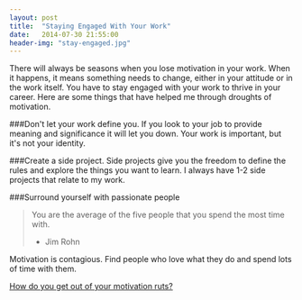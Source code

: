```yaml
---
layout: post
title:  "Staying Engaged With Your Work"
date:   2014-07-30 21:55:00
header-img: "stay-engaged.jpg"
---
```


There will always be seasons when you lose motivation in your work.
When it happens, it means something needs to change, either in your attitude or in the work itself.
You have to stay engaged with your work to thrive in your career.
Here are some things that have helped me through droughts of motivation.

###Don't let your work define you.
If you look to your job to provide meaning and significance it will let you down.
Your work is important, but it's not your identity.

###Create a side project. 
Side projects give you the freedom to define the rules and explore the things you want to learn.
I always have 1-2 side projects that relate to my work. 

###Surround yourself with passionate people
>You are the average of the five people that you spend the most time with.
> -  Jim Rohn

Motivation is contagious. Find people who love what they do and spend lots of time with them.

[How do you get out of your motivation ruts?](http://www.twitter.com/philipcdavis)


